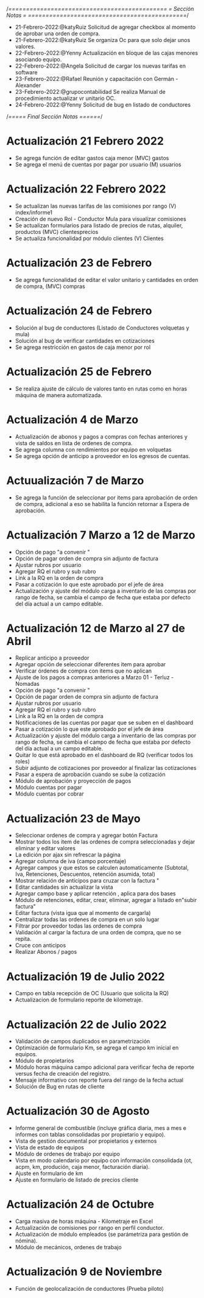  
/*=============================================
=            Sección Notas           =
=============================================*/

- 21-Febrero-2022:@katyRuiz Solicitud de agregar checkbox al momento de aprobar una orden de compra.
- 21-Febrero-2022:@katyRuiz Se organiza Oc para que solo dejar unos valores.
- 22-Febrero-2022:@Yenny Actualización en bloque de las cajas menores asociando equipo. 
- 22-Febrero-2022:@Angela Solicitud de cargar los nuevas tarifas en software
- 23-Febrero-2022:@Rafael Reunión y capacitación con Germán - Alexander
- 23-Febrero-2022:@grupocontabilidad Se realiza Manual de procedimiento actualizar vr unitario OC.
- 24-Febrero-2022:@Yenny Solicitud de bug en listado de conductores


/*=====  Final Sección Notas  ======*/


# Actualización 21 Febrero 2022 

- Se agrega función de editar gastos caja menor (MVC) gastos
- Se agrega el menú de cuentas por pagar por usuario (M) usuarios

# Actualización 22 Febrero 2022 
 - Se actualizan las nuevas tarifas de las comisiones por rango (V) index/informe1
 - Creación de nuevo Rol - Conductor Mula para visualizar comisiones
 - Se actualizan formularios para listado de precios de rutas, alquiler, productos (MVC) clientesprecios 
 - Se actualiza funcionalidad por módulo clientes (V) Clientes

# Actualización 23 de Febrero 
- Se agrega funcionalidad de editar el valor unitario y cantidades en orden de compra, (MVC) compras

# Actualización 24 de Febrero 

- Solución al bug de conductores (Listado de Conductores volquetas y mula)
- Solución al bug de verificar cantidades en cotizaciones
- Se agrega restricción en gastos de caja menor por rol 

# Actualización 25 de Febrero

- Se realiza ajuste de cálculo de valores tanto en rutas como en horas máquina de manera automatizada. 

# Actualización 4 de Marzo

- Actualización de abonos y pagos a compras con fechas anteriores y vista de saldos en lista de ordenes de compra.
- Se agrega columna con rendimientos por equipo en volquetas
- Se agrega opción de anticipo a proveedor en los egresos de cuentas.

# Actuualización 7 de Marzo

- Se agrega la función de seleccionar por items para aprobación de orden de compra, adicional a eso se habilita la función retornar a Espera de aprobación. 

# Actualización 7 Marzo a 12 de Marzo
- Opción de pago "a convenir "
- Opción de pagar orden de compra sin adjunto de factura
- Ajustar rubros por usuario
- Agregar RQ el rubro y sub rubro
- Link a la RQ en la orden de compra 
- Pasar a cotización lo que este aprobado por el jefe de área
- Actualización y ajuste del módulo carga a inventario de las compras por rango de fecha, se cambia el campo de fecha que estaba por defecto del día actual a un campo editable.

# Actualización 12 de Marzo al 27 de Abril 
-   Replicar anticipo a proveedor
-   Agregar opción de seleccionar diferentes item para aprobar
-   Verificar órdenes de compra con items que no aplican
-   Ajuste de los pagos a compras anteriores a Marzo 01 - Terluz - Nomadas
-   Opción de pago "a convenir "
-   Opción de pagar orden de compra sin adjunto de factura
-   Ajustar rubros por usuario
-   Agregar RQ el rubro y sub rubro
-   Link a la RQ en la orden de compra 
-   Notificaciones de las cuentas por pagar que se suben en el dashboard
-   Pasar a cotización lo que este aprobado por el jefe de área
-   Actualización y ajuste del módulo carga a inventario de las compras por rango de fecha, se cambia el campo de fecha que estaba por defecto del día actual a un campo editable.
-   Quitar lo que está aprobado en el dashboard de RQ (verificar todos los roles)
-   Subir adjunto de cotizaciones por proveedor al finalizar las cotizaciones
-   Pasar a espera de aprobación cuando se sube la cotización 
-   Módulo de aprobación y proyección de pagos 
-   Módulo cuentas por pagar 
-   Módulo cuentas por cobrar
# Actualización 23 de Mayo 

- Seleccionar ordenes de compra y agregar botón Factura
- Mostrar todos los item de las ordenes de compra seleccionadas y dejar eliminar y editar valores
- La edición por ajax  sin refrescar la página
- Agregar columna de iva (campo porcentaje)
- Agregar campos y que estos se calculen automaticamente (Subtotal, Iva, Retenciones, Descuentos, retención asumida, total) 
- Mostrar relación de anticipos para cruzar con la factura "
- Editar cantidades sin actualizar la vista
- Agregar campo base y aplicar retención , aplica para dos bases
- Módulo de retenciones, editar, crear, eliminar, agregar a listado en"subir factura"
- Editar factura (vista igua que al momento de cargarla)
- Centralizar todas las ordenes de compra en un solo lugar
- Filtrar por proveedor todas las ordenes de compra
- Validación al cargar la factura de una orden de compra, que no se repita. 
- Cruce con anticipos
- Realizar Abonos / pagos 

# Actualización 19 de Julio 2022

- Campo en tabla recepción de OC (Usuario que solicita la RQ)
- Actualizacion de formulario reporte de kilometraje.  

# Actualización 22 de Julio 2022

- Validación de campos duplicados en parametrización 
- Optimización de formulario Km, se agrega el campo km inicial en equipos. 
- Módulo de propietarios
- Módulo horas máquina campo adicional para verificar fecha de reporte versus fecha de creación del registro. 
- Mensaje informativo con reporte fuera del rango de la fecha actual 
- Solución de Bug en rutas de cliente

# Actualización 30 de Agosto 
- Informe general de combustible (incluye gráfica diaria, mes a mes e informes con tablas consolidadas por propietario y equipo).
- Vista de gestión documental por propietarios y externos 
- Vista de estado de equipos 
- Módulo de ordenes de trabajo por equipo
- Vista en modo calendario por equipo con información consolidada (ot, acpm, km, produción, caja menor, facturación diaria).
- Ajuste en formulario de km 
- Ajuste en formulario de listado de precios cliente 

# Actualización 24 de Octubre
- Carga masiva de horas máquina - Kilometraje en Excel 
- Actualización de comisiones por rango en perfil conductor. 
- Actualización de módulo empleados (se parámetriza para gestión de nómina).
- Módulo de mecánicos, ordenes de trabajo 

# Actualización 9 de Noviembre

- Función de geolocalización de conductores (Prueba piloto)

